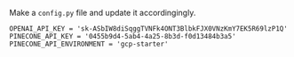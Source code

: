 Make a `config.py` file and update it accordingingly.
```
OPENAI_API_KEY = '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'
PINECONE_API_KEY = '0455b9d4-5ab4-4a25-8b3d-f0d13484b3a5'
PINECONE_API_ENVIRONMENT = 'gcp-starter'
```
